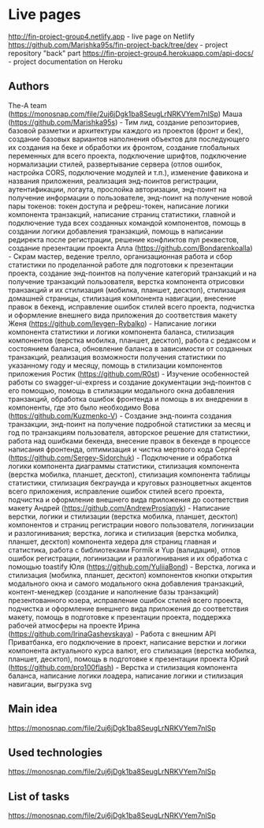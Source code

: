 # Live pages
http://fin-project-group4.netlify.app - live page on Netlify
https://github.com/Marishka95s/fin-project-back/tree/dev - project repository "back" part
https://fin-project-group4.herokuapp.com/api-docs/ - project documentation on Heroku

## Authors
The-A team (https://monosnap.com/file/2uj6jDgk1ba8SeugLrNRKVYem7nISp)
Маша (https://github.com/Marishka95s) -	Тим лид, создание репозиториев, базовой разметки и архитектуры каждого из проектов (фронт и бек), создание базовых вариантов наполнения объектов для последующего их создания на беке и обработки их фронтом, создание глобальных переменных для всего проекта, подключение шрифтов, подключение нормализации стилей, развертывание сервера (отлов ошибок, настройка CORS, подключение модулей и т.п.), изменение фавикона и названия приложения, реализация энд-поинтов регистрации, аутентификации, логаута, прослойка авторизации, энд-поинт на получение информации о пользователе, энд-поинт на получение новой пары токенов: токен доступа и рефреш-токен, написание логики компонента транзакций, написание страниц статистики, главной и подключение туда всех созданных командой компонентов, помощь в создании логики добавления транзакций, помощь в написании редиректа после регистрации, решение конфликтов пул реквестов, создание презентации проекта
Алла (https://github.com/Bondarenkoalla) -	Скрам мастер, ведение трелло, организационная работа и сбор статистики по проделанной работе для подготовки к презентации проекта, создание энд-поинтов на получение категорий транзакций и на получение транзакций пользователя, верстка компонента отрисовки транзакций и их стилизация (мобилка, планшет, десктоп), стилизация домашней страницы, стилизация компонента навигации, внесение правок в бекенд, исправление ошибок стилей всего проекта, подчистка и оформление внешнего вида приложения до соответствия макету
Женя (https://github.com/Ievgen-Rybalko) -	Написание логики компонента статистики и логики компонента баланса, стилизация компонентов (верстка мобилка, планшет, десктоп), работа с редаксом и состоянием баланса, обновление баланса в зависимости от созданных транзакций, реализация возможности получения статистики по указанному году и месяцу, помощь в стилизации компонентов приложения
Ростик (https://github.com/R0st) -	Изучение особенностей работы со swagger-ui-express и создание документации энд-поинтов с его помощью, помощь в стилизации модального окна добавления транзакций, обработка ошибок фронтенда и помощь в их внедрении в компоненты, где это было необходимо
Вова (https://github.com/Kuzmenko-V) -	Создание  энд-поинта создания транзакции, энд-поинт на получение подробной статистики за месяц и год по транзакциям пользователя, авторское решение для статистики, работа над ошибками бекенда, внесение правок в бекенде в процессе написания фронтенда, оптимизация и чистка мертвого кода
Сергей (https://github.com/Sergey-Sidorchuk) -	Подключение и обработка логики компонента диаграммы статистики, стилизация компонента (верстка мобилка, планшет, десктоп), стилизация компонента таблицы статистики, стилизация бекграунда и круговых разноцветных акцентов всего приложения, исправление ошибок стилей всего проекта, подчистка и оформление внешнего вида приложения до соответствия макету
Андрей (https://github.com/AndrewProsianyk) -	Написание верстки, логики и стилизации (верстка мобилка, планшет, десктоп) компонентов и страниц регистрации нового пользователя, логинизации и разлогинивания; верстка, логика и стилизация (верстка мобилка, планшет, десктоп) компонента хедера для страниц главная и статистика, работа с библиотеками Formik и Yup (валидация), отлов ошибок регистрации, логинизации и разлогинивания и их обработка с помощью toastify
Юля	(https://github.com/YuliiaBond) - Верстка, логика и стилизация (мобилка, планшет, десктоп) компонентов кнопки открытия модального окна и самого модального окна добавления транзакций, контент-менеджер (создание и наполнение базы транзакций) презентованного юзера, исправление ошибок стилей всего проекта, подчистка и оформление внешнего вида приложения до соответствия макету, помощь в подготовке к презентации проекта, поддержка рабочей атмосферы на проекте
Ирина (https://github.com/IrinaGashevskaya) -	Работа с внешним АРІ Приватбанка, его подключение в проект, написание верстки и логики компонента актуального курса валют, его стилизация (верстка мобилка, планшет, десктоп), помощь в подготовке к презентации проекта
Юрий (https://github.com/pro100flash) -	Верстка и стилизация компонента баланса, написание логики лоадера, написание логики и стилизация навигации, выгрузка svg 

## Main idea
https://monosnap.com/file/2uj6jDgk1ba8SeugLrNRKVYem7nISp
## Used technologies
https://monosnap.com/file/2uj6jDgk1ba8SeugLrNRKVYem7nISp
## List of tasks
https://monosnap.com/file/2uj6jDgk1ba8SeugLrNRKVYem7nISp

